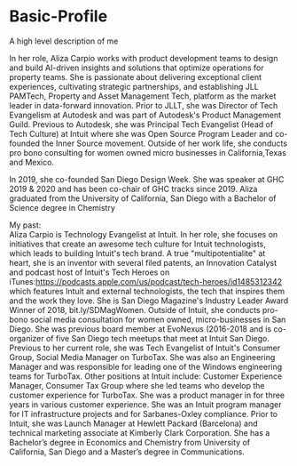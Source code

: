 # Basic-Profile
A high level description of me

In her role, Aliza Carpio works with product development teams to design and build AI-driven insights and solutions that optimize operations for property teams. She is passionate about delivering exceptional client experiences, cultivating strategic partnerships, and establishing JLL PAMTech, Property and Asset Management Tech, platform as the market leader in data-forward innovation. Prior to JLLT, she was Director of Tech Evangelism at Autodesk and was part of Autodesk's Product Management Guild. Previous to Autodesk, she was Principal Tech Evangelist (Head of Tech Culture) at Intuit where she was Open Source Program Leader and co-founded the Inner Source movement. Outside of her work life, she conducts pro bono consulting for women owned micro businesses in California,Texas and Mexico. 

 In 2019, she co-founded San Diego Design Week. She was speaker at GHC 2019 & 2020 and has been co-chair of GHC tracks since 2019. Aliza graduated from the University of California, San Diego with a Bachelor of Science degree in Chemistry



My past:   
Aliza Carpio is Technology Evangelist at Intuit. In her role, she focuses on initiatives that create an awesome tech culture for Intuit technologists, which leads to building Intuit's tech brand. A true "multipotentialite" at heart, she is an inventor with several filed patents, an Innovation Catalyst and podcast host of Intuit's Tech Heroes on iTunes:https://podcasts.apple.com/us/podcast/tech-heroes/id1485312342 which features Intuit and external technologists, the tech that inspires them and the work they love. She is San Diego Magazine's Industry Leader Award Winner of 2018, bit.ly/SDMagWomen. Outside of Intuit, she conducts pro-bono social media consultation for women owned, micro-businesses in San Diego. She was previous board member at EvoNexus (2016-2018 and is co-organizer of five San Diego tech meetups that meet at Intuit San Diego.
Previous to her current role, she was Tech Evangelist of Intuit's Consumer Group, Social Media Manager on TurboTax. She was also an Engineering Manager and was responsible for leading one of the Windows engineering teams for TurboTax. Other positions at Intuit include: Customer Experience Manager, Consumer Tax Group where she led teams who develop the customer experience for TurboTax. She was a product manager in for three years in various customer experience. She was an Intuit program manager for IT infrastructure projects and for Sarbanes-Oxley compliance. Prior to Intuit, she was Launch Manager at Hewlett Packard (Barcelona) and technical marketing associate at Kimberly Clark Corporation. She has a Bachelor’s degree in Economics and Chemistry from University of California, San Diego and a Master’s degree in Communications.
